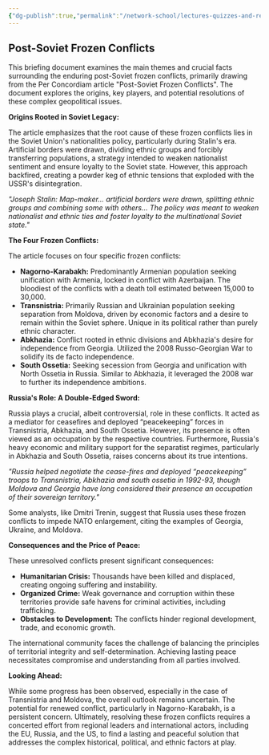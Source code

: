 ```yaml
---
{"dg-publish":true,"permalink":"/network-school/lectures-quizzes-and-references/briefs-timelines-and-study-guides/russian-history/russian-history-iii/russian-history-iii-post-soviet-frozen-conflicts-brief/"}
---
```




## Post-Soviet Frozen Conflicts

This briefing document examines the main themes and crucial facts surrounding the enduring post-Soviet frozen conflicts, primarily drawing from the Per Concordiam article "Post-Soviet Frozen Conflicts". The document explores the origins, key players, and potential resolutions of these complex geopolitical issues.

**Origins Rooted in Soviet Legacy:**

The article emphasizes that the root cause of these frozen conflicts lies in the Soviet Union's nationalities policy, particularly during Stalin's era. Artificial borders were drawn, dividing ethnic groups and forcibly transferring populations, a strategy intended to weaken nationalist sentiment and ensure loyalty to the Soviet state. However, this approach backfired, creating a powder keg of ethnic tensions that exploded with the USSR's disintegration.

_"Joseph Stalin: Map-maker... artificial borders were drawn, splitting ethnic groups and combining some with others... The policy was meant to weaken nationalist and ethnic ties and foster loyalty to the multinational Soviet state."_

**The Four Frozen Conflicts:**

The article focuses on four specific frozen conflicts:

- **Nagorno-Karabakh:** Predominantly Armenian population seeking unification with Armenia, locked in conflict with Azerbaijan. The bloodiest of the conflicts with a death toll estimated between 15,000 to 30,000.
- **Transnistria:** Primarily Russian and Ukrainian population seeking separation from Moldova, driven by economic factors and a desire to remain within the Soviet sphere. Unique in its political rather than purely ethnic character.
- **Abkhazia:** Conflict rooted in ethnic divisions and Abkhazia's desire for independence from Georgia. Utilized the 2008 Russo-Georgian War to solidify its de facto independence.
- **South Ossetia:** Seeking secession from Georgia and unification with North Ossetia in Russia. Similar to Abkhazia, it leveraged the 2008 war to further its independence ambitions.

**Russia's Role: A Double-Edged Sword:**

Russia plays a crucial, albeit controversial, role in these conflicts. It acted as a mediator for ceasefires and deployed “peacekeeping” forces in Transnistria, Abkhazia, and South Ossetia. However, its presence is often viewed as an occupation by the respective countries. Furthermore, Russia's heavy economic and military support for the separatist regimes, particularly in Abkhazia and South Ossetia, raises concerns about its true intentions.

_"Russia helped negotiate the cease-fires and deployed “peacekeeping” troops to Transnistria, Abkhazia and south ossetia in 1992-93, though Moldova and Georgia have long considered their presence an occupation of their sovereign territory."_

Some analysts, like Dmitri Trenin, suggest that Russia uses these frozen conflicts to impede NATO enlargement, citing the examples of Georgia, Ukraine, and Moldova.

**Consequences and the Price of Peace:**

These unresolved conflicts present significant consequences:

- **Humanitarian Crisis:** Thousands have been killed and displaced, creating ongoing suffering and instability.
- **Organized Crime:** Weak governance and corruption within these territories provide safe havens for criminal activities, including trafficking.
- **Obstacles to Development:** The conflicts hinder regional development, trade, and economic growth.

The international community faces the challenge of balancing the principles of territorial integrity and self-determination. Achieving lasting peace necessitates compromise and understanding from all parties involved.

**Looking Ahead:**

While some progress has been observed, especially in the case of Transnistria and Moldova, the overall outlook remains uncertain. The potential for renewed conflict, particularly in Nagorno-Karabakh, is a persistent concern. Ultimately, resolving these frozen conflicts requires a concerted effort from regional leaders and international actors, including the EU, Russia, and the US, to find a lasting and peaceful solution that addresses the complex historical, political, and ethnic factors at play.